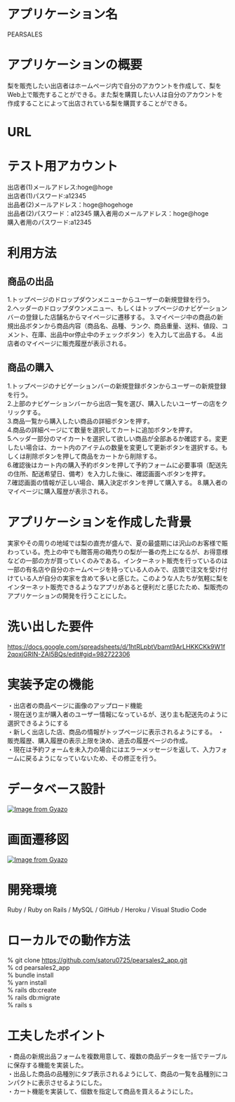 # アプリケーション名
PEARSALES
# アプリケーションの概要
梨を販売したい出店者はホームページ内で自分のアカウントを作成して、梨をWeb上で販売することができる。また梨を購買したい人は自分のアカウントを作成することによって出店されている梨を購買することができる。
# URL

# テスト用アカウント
出店者(1)メールアドレス:hoge@hoge   
出店者(1)パスワード:a12345  
出品者(2)メールアドレス：hoge@hogehoge  
出品者(2)パスワード：a12345
購入者用のメールアドレス：hoge@hoge  
購入者用のパスワード:a12345  
# 利用方法
## 商品の出品
1.トップページのドロップダウンメニューからユーザーの新規登録を行う。  
2.ヘッダーのドロップダウンメニュー、もしくはトップページのナビゲーションバーの登録した店舗名からマイページに遷移する。
3.マイページ中の商品の新規出品ボタンから商品内容（商品名、品種、ランク、商品重量、送料、値段、コメント、在庫、出品中or停止中のチェックボタン）を入力して出品する。
4.出店者のマイページに販売履歴が表示される。
## 商品の購入
1.トップページのナビゲーションバーの新規登録ボタンからユーザーの新規登録を行う。  
2.上部のナビゲーションバーから出店一覧を選び、購入したいユーザーの店をクリックする。  
3.商品一覧から購入したい商品の詳細ボタンを押す。  
4.商品の詳細ページにて数量を選択してカートに追加ボタンを押す。  
5.ヘッダー部分のマイカートを選択して欲しい商品が全部あるか確認する。変更したい場合は、カート内のアイテムの数量を変更して更新ボタンを選択する。もしくは削除ボタンを押して商品をカートから削除する。  
6.確認後はカート内の購入予約ボタンを押して予約フォームに必要事項（配送先の住所、配送希望日、備考）を入力した後に、確認画面へボタンを押す。  
7.確認画面の情報が正しい場合、購入決定ボタンを押して購入する。
8.購入者のマイページに購入履歴が表示される。
# アプリケーションを作成した背景
実家やその周りの地域では梨の直売が盛んで、夏の最盛期には沢山のお客様で賑わっている。売上の中でも贈答用の箱売りの梨が一番の売上になるが、お得意様などの一部の方が買っていくのみである。インターネット販売を行っているのは一部の有名店や自分のホームページを持っている人のみで、店頭で注文を受け付けている人が自分の実家を含めて多いと感じた。このような人たちが気軽に梨をインターネット販売できるようなアプリがあると便利だと感じたため、梨販売のアプリケーションの開発を行うことにした。
# 洗い出した要件
https://docs.google.com/spreadsheets/d/1htRLpbtVbamt9ArLHKKCKk9W1f2qoxjGRIN-ZAI5BQs/edit#gid=982722306
# 実装予定の機能
・出店者の商品ページに画像のアップロード機能  
・現在送り主が購入者のユーザー情報になっているが、送り主も配送先のように選択できるようにする  
・新しく出店した店、商品の情報がトップページに表示されるようにする。
・販売履歴、購入履歴の表示上限を決め、過去の履歴ページの作成。  
・現在は予約フォームを未入力の場合にはエラーメッセージを返して、入力フォームに戻るようになっていないため、その修正を行う。
# データベース設計
[![Image from Gyazo](https://i.gyazo.com/1c7eca177f00d856f57e7a0dbaeeb266.png)](https://gyazo.com/1c7eca177f00d856f57e7a0dbaeeb266)
# 画面遷移図
[![Image from Gyazo](https://i.gyazo.com/84e71f03d1265d4e61fb81d0100537a9.png)](https://gyazo.com/84e71f03d1265d4e61fb81d0100537a9)
# 開発環境
Ruby / Ruby on Rails / MySQL / GitHub / Heroku / Visual Studio Code

# ローカルでの動作方法
% git clone https://github.com/satoru0725/pearsales2_app.git  
% cd pearsales2_app  
% bundle install  
% yarn install  
% rails db:create  
% rails db:migrate  
% rails s

# 工夫したポイント
・商品の新規出品フォームを複数用意して、複数の商品データを一括でテーブルに保存する機能を実装した。  
・出品した商品の品種別にタブ表示されるようにして、商品の一覧を品種別にコンパクトに表示させるようにした。  
・カート機能を実装して、個数を指定して商品を買えるようにした。


